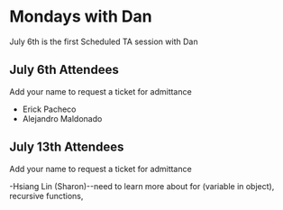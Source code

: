 # Mondays with Dan

July 6th is the first Scheduled TA session with Dan

## July 6th Attendees

Add your name to request a ticket for admittance

 - Erick Pacheco
 - Alejandro Maldonado

 ## July 13th Attendees

Add your name to request a ticket for admittance

 -Hsiang Lin (Sharon)--need to learn more about for (variable in object), recursive functions,
 